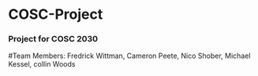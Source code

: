 # COSC-Project

### Project for COSC 2030 ###

#Team Members: Fredrick Wittman, Cameron Peete, Nico Shober, Michael Kessel, collin Woods

